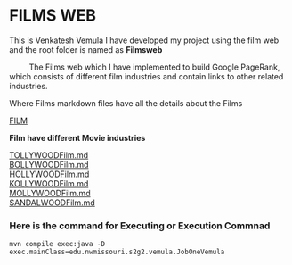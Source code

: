 # FILMS WEB

This is Venkatesh Vemula I have developed my project using the film web and the root folder is named as **Filmsweb** 

&nbsp;&nbsp;&nbsp;&nbsp;&nbsp;&nbsp;&nbsp;&nbsp;&nbsp;The Films web which I have implemented to build Google PageRank, which consists of different film industries and contain links to 
other related industries.

Where Films markdown files have all the details about the Films

[FILM](https://github.com/pramod096/beam-java-s02g02/blob/main/VenkateshVemula/Filmsweb/Film.md)

**Film have different Movie industries**

[TOLLYWOODFilm.md](https://github.com/pramod096/beam-java-s02g02/blob/main/VenkateshVemula/Filmsweb/TOLLYWOODFilm.md)<br>
[BOLLYWOODFilm.md](https://github.com/pramod096/beam-java-s02g02/blob/main/VenkateshVemula/Filmsweb/BOLLYWOODFilm.md)<br>
[HOLLYWOODFilm.md](https://github.com/pramod096/beam-java-s02g02/blob/main/VenkateshVemula/Filmsweb/HOLLYWOODFilm.md)<br>
[KOLLYWOODFilm.md](https://github.com/pramod096/beam-java-s02g02/blob/main/VenkateshVemula/Filmsweb/KOLLYWOODFilm.md)<br>
[MOLLYWOODFilm.md](https://github.com/pramod096/beam-java-s02g02/blob/main/VenkateshVemula/Filmsweb/MOLLYWOODFilm.md)<br>
[SANDALWOODFilm.md](https://github.com/pramod096/beam-java-s02g02/blob/main/VenkateshVemula/Filmsweb/SANDALWOODFilm.md)<br>

### Here is the command for Executing or Execution Commnad 

```
mvn compile exec:java -D exec.mainClass=edu.nwmissouri.s2g2.vemula.JobOneVemula 
```
